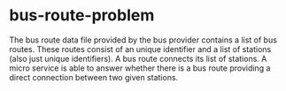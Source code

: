 # bus-route-problem
The bus route data file provided by the bus provider contains a list of bus routes. These routes consist of an unique identifier and a list of stations (also just unique identifiers). A bus route connects its list of stations.  A micro service is able to answer whether there is a bus route providing a direct connection between two given stations.
